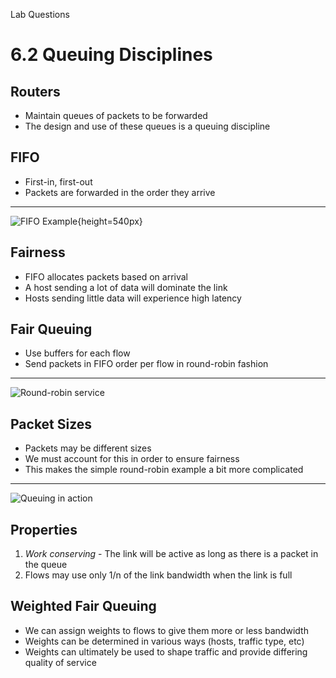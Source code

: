 Lab Questions

6.2 Queuing Disciplines
=======================

Routers
-------

- Maintain queues of packets to be forwarded
- The design and use of these queues is a queuing discipline

FIFO
----

- First-in, first-out
- Packets are forwarded in the order they arrive

---

![FIFO Example](https://book.systemsapproach.org/_images/f06-05-9780123850591.png){height=540px}

Fairness
--------

- FIFO allocates packets based on arrival
- A host sending a lot of data will dominate the link
- Hosts sending little data will experience high latency

Fair Queuing
-------------

- Use buffers for each flow
- Send packets in FIFO order per flow in round-robin fashion

---

![Round-robin service](https://book.systemsapproach.org/_images/f06-06-9780123850591.png)

Packet Sizes
------------

- Packets may be different sizes
- We must account for this in order to ensure fairness
- This makes the simple round-robin example a bit more complicated

---

![Queuing in action](https://book.systemsapproach.org/_images/f06-07-9780123850591.png)

Properties
----------

1. *Work conserving* - The link will be active as long as there is a packet in the queue
2. Flows may use only 1/n of the link bandwidth when the link is full

Weighted Fair Queuing
---------------------

- We can assign weights to flows to give them more or less bandwidth
- Weights can be determined in various ways (hosts, traffic type, etc)
- Weights can ultimately be used to shape traffic and provide differing quality of service
